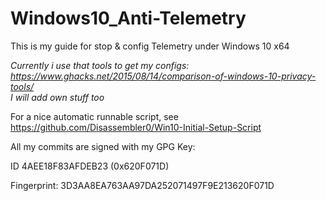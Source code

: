 # Windows10_Anti-Telemetry

This is my guide for stop & config Telemetry under Windows 10 x64  

*Currently i use that tools to get my configs: https://www.ghacks.net/2015/08/14/comparison-of-windows-10-privacy-tools/  
I will add own stuff too*

For a nice automatic runnable script, see https://github.com/Disassembler0/Win10-Initial-Setup-Script


All my commits are signed with my GPG Key:

ID 4AEE18F83AFDEB23 (0x620F071D)

Fingerprint: 3D3AA8EA763AA97DA252071497F9E213620F071D


